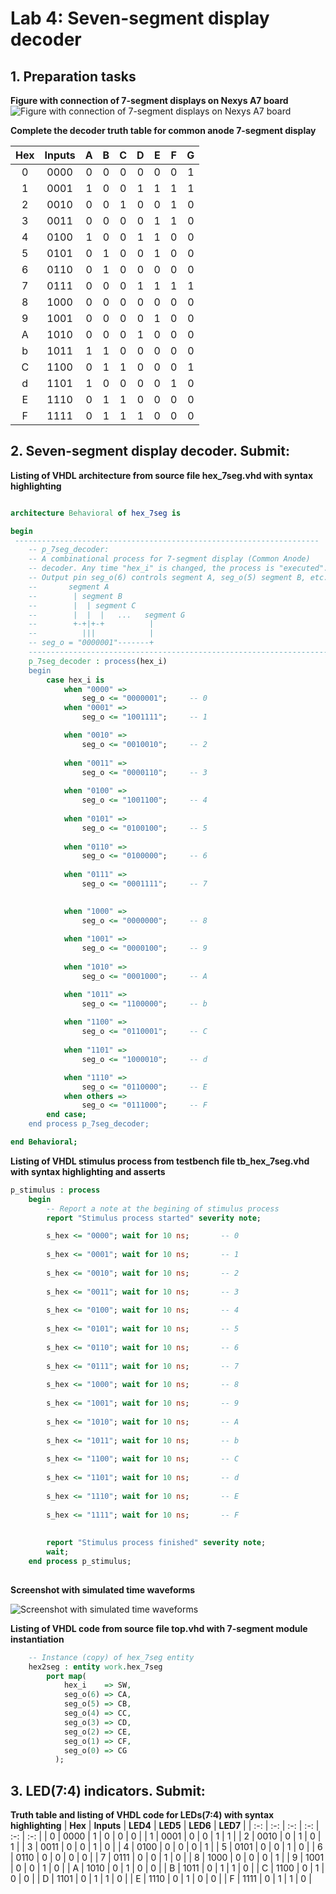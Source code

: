 # Lab 4: Seven-segment display decoder

## 1. Preparation tasks 

**Figure with connection of 7-segment displays on Nexys A7 board**
![Figure with connection of 7-segment displays on Nexys A7 board](IMAGES/schema.jpg)


**Complete the decoder truth table for common anode 7-segment display**

| **Hex** | **Inputs** | **A** | **B** | **C** | **D** | **E** | **F** | **G** |
| :-: | :-: | :-: | :-: | :-: | :-: | :-: | :-: | :-: |
| 0 | 0000 | 0 | 0 | 0 | 0 | 0 | 0 | 1 |
| 1 | 0001 | 1 | 0 | 0 | 1 | 1 | 1 | 1 |
| 2 | 0010 | 0 | 0 | 1 | 0 | 0 | 1 | 0 |
| 3 | 0011 | 0 | 0 | 0 | 0 | 1 | 1 | 0 |
| 4 | 0100 | 1 | 0 | 0 | 1 | 1 | 0 | 0 | 
| 5 | 0101 | 0 | 1 | 0 | 0 | 1 | 0 | 0 |
| 6 | 0110 | 0 | 1 | 0 | 0 | 0 | 0 | 0 |
| 7 | 0111 | 0 | 0 | 0 | 1 | 1 | 1 | 1 |
| 8 | 1000 | 0 | 0 | 0 | 0 | 0 | 0 | 0 |
| 9 | 1001 | 0 | 0 | 0 | 0 | 1 | 0 | 0 |
| A | 1010 | 0 | 0 | 0 | 1 | 0 | 0 | 0 |
| b | 1011 | 1 | 1 | 0 | 0 | 0 | 0 | 0 |
| C | 1100 | 0 | 1 | 1 | 0 | 0 | 0 | 1 |
| d | 1101 | 1 | 0 | 0 | 0 | 0 | 1 | 0 |
| E | 1110 | 0 | 1 | 1 | 0 | 0 | 0 | 0 |
| F | 1111 | 0 | 1 | 1 | 1 | 0 | 0 | 0 |


## 2. Seven-segment display decoder. Submit:

**Listing of VHDL architecture from source file hex_7seg.vhd with syntax highlighting**

```vhdl

architecture Behavioral of hex_7seg is

begin
 --------------------------------------------------------------------
    -- p_7seg_decoder:
    -- A combinational process for 7-segment display (Common Anode)
    -- decoder. Any time "hex_i" is changed, the process is "executed".
    -- Output pin seg_o(6) controls segment A, seg_o(5) segment B, etc.
    --       segment A
    --        | segment B
    --        |  | segment C
    --        |  |  |   ...   segment G
    --        +-+|+-+          |
    --          |||            |
    -- seg_o = "0000001"-------+
    --------------------------------------------------------------------
    p_7seg_decoder : process(hex_i)
    begin
        case hex_i is
            when "0000" =>
                seg_o <= "0000001";     -- 0
            when "0001" =>
                seg_o <= "1001111";     -- 1

            when "0010" =>
                seg_o <= "0010010";     -- 2
                
            when "0011" =>
                seg_o <= "0000110";     -- 3
                
            when "0100" =>
                seg_o <= "1001100";     -- 4
                
            when "0101" =>
                seg_o <= "0100100";     -- 5
                
            when "0110" =>
                seg_o <= "0100000";     -- 6
                
            when "0111" =>
                seg_o <= "0001111";     -- 7
                                                                                

            when "1000" =>
                seg_o <= "0000000";     -- 8
                
            when "1001" =>
                seg_o <= "0000100";     -- 9
                
            when "1010" =>
                seg_o <= "0001000";     -- A                

            when "1011" =>
                seg_o <= "1100000";     -- b
                
            when "1100" =>
                seg_o <= "0110001";     -- C
                
            when "1101" =>
                seg_o <= "1000010";     -- d                                

            when "1110" =>
                seg_o <= "0110000";     -- E
            when others =>
                seg_o <= "0111000";     -- F
        end case;
    end process p_7seg_decoder;

end Behavioral;
```

**Listing of VHDL stimulus process from testbench file tb_hex_7seg.vhd with syntax highlighting and asserts**

```vhdl
p_stimulus : process
    begin
        -- Report a note at the begining of stimulus process
        report "Stimulus process started" severity note;

        s_hex <= "0000"; wait for 10 ns;       -- 0
        
        s_hex <= "0001"; wait for 10 ns;       -- 1
        
        s_hex <= "0010"; wait for 10 ns;       -- 2         
        
        s_hex <= "0011"; wait for 10 ns;       -- 3
        
        s_hex <= "0100"; wait for 10 ns;       -- 4
        
        s_hex <= "0101"; wait for 10 ns;       -- 5
        
        s_hex <= "0110"; wait for 10 ns;       -- 6
        
        s_hex <= "0111"; wait for 10 ns;       -- 7
        
        s_hex <= "1000"; wait for 10 ns;       -- 8
        
        s_hex <= "1001"; wait for 10 ns;       -- 9
        
        s_hex <= "1010"; wait for 10 ns;       -- A
        
        s_hex <= "1011"; wait for 10 ns;       -- b
        
        s_hex <= "1100"; wait for 10 ns;       -- C
        
        s_hex <= "1101"; wait for 10 ns;       -- d
        
        s_hex <= "1110"; wait for 10 ns;       -- E
        
        s_hex <= "1111"; wait for 10 ns;       -- F
        
        
        report "Stimulus process finished" severity note;
        wait;
    end process p_stimulus;       
        
```

**Screenshot with simulated time waveforms**

![Screenshot with simulated time waveforms](IMAGES/graf1.jpg)


**Listing of VHDL code from source file top.vhd with 7-segment module instantiation**

```vhdl
    -- Instance (copy) of hex_7seg entity
    hex2seg : entity work.hex_7seg
        port map(
            hex_i    => SW,
            seg_o(6) => CA,
            seg_o(5) => CB,
            seg_o(4) => CC,
            seg_o(3) => CD,
            seg_o(2) => CE,
            seg_o(1) => CF,
            seg_o(0) => CG
          );
```

## 3. LED(7:4) indicators. Submit:

**Truth table and listing of VHDL code for LEDs(7:4) with syntax highlighting**
| **Hex** | **Inputs** | **LED4** | **LED5** | **LED6** | **LED7** |
| :-: | :-: | :-: | :-: | :-: | :-: |
| 0 | 0000 | 1 | 0 | 0 | 0 |
| 1 | 0001 | 0 | 0 | 1 | 1 |
| 2 | 0010 | 0 | 1 | 0 | 1 |
| 3 | 0011 | 0 | 0 | 1 | 0 |
| 4 | 0100 | 0 | 0 | 0 | 1 |
| 5 | 0101 | 0 | 0 | 1 | 0 |
| 6 | 0110 | 0 | 0 | 0 | 0 |
| 7 | 0111 | 0 | 0 | 1 | 0 |
| 8 | 1000 | 0 | 0 | 0 | 1 |
| 9 | 1001 | 0 | 0 | 1 | 0 |
| A | 1010 | 0 | 1 | 0 | 0 |
| B | 1011 | 0 | 1 | 1 | 0 |
| C | 1100 | 0 | 1 | 0 | 0 |
| D | 1101 | 0 | 1 | 1 | 0 |
| E | 1110 | 0 | 1 | 0 | 0 |
| F | 1111 | 0 | 1 | 1 | 0 |
